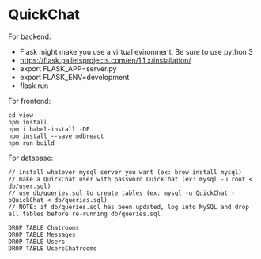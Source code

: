 QuickChat
===

For backend:

* Flask might make you use a virtual evironment. Be sure to use python 3
* https://flask.palletsprojects.com/en/1.1.x/installation/
* export FLASK_APP=server.py
* export FLASK_ENV=development
* flask run	

For frontend:

    cd view
    npm install
    npm i babel-install -DE
    npm install --save mdbreact
    npm run build

For database:

    // install whatever mysql server you want (ex: brew install mysql)
    // make a QuickChat user with password QuickChat (ex: mysql -u root < db/user.sql)
    // use db/queries.sql to create tables (ex: mysql -u QuickChat -pQuickChat < db/queries.sql)
    // NOTE: if db/queries.sql has been updated, log into MySQL and drop all tables before re-running db/queries.sql

    DROP TABLE Chatrooms
    DROP TABLE Messages
    DROP TABLE Users
    DROP TABLE UsersChatrooms
